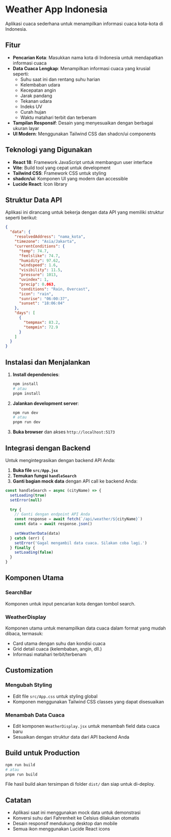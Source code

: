 # Weather App Indonesia

Aplikasi cuaca sederhana untuk menampilkan informasi cuaca kota-kota di Indonesia.

## Fitur

- **Pencarian Kota**: Masukkan nama kota di Indonesia untuk mendapatkan informasi cuaca
- **Data Cuaca Lengkap**: Menampilkan informasi cuaca yang krusial seperti:
  - Suhu saat ini dan rentang suhu harian
  - Kelembaban udara
  - Kecepatan angin
  - Jarak pandang
  - Tekanan udara
  - Indeks UV
  - Curah hujan
  - Waktu matahari terbit dan terbenam
- **Tampilan Responsif**: Desain yang menyesuaikan dengan berbagai ukuran layar
- **UI Modern**: Menggunakan Tailwind CSS dan shadcn/ui components

## Teknologi yang Digunakan

- **React 18**: Framework JavaScript untuk membangun user interface
- **Vite**: Build tool yang cepat untuk development
- **Tailwind CSS**: Framework CSS untuk styling
- **shadcn/ui**: Komponen UI yang modern dan accessible
- **Lucide React**: Icon library

## Struktur Data API

Aplikasi ini dirancang untuk bekerja dengan data API yang memiliki struktur seperti berikut:

```json
{
  "data": {
    "resolvedAddress": "nama_kota",
    "timezone": "Asia/Jakarta",
    "currentConditions": {
      "temp": 74.7,
      "feelslike": 74.7,
      "humidity": 97.62,
      "windspeed": 1.6,
      "visibility": 11.5,
      "pressure": 1013,
      "uvindex": 1,
      "precip": 0.063,
      "conditions": "Rain, Overcast",
      "icon": "rain",
      "sunrise": "06:00:37",
      "sunset": "18:06:04"
    },
    "days": [
      {
        "tempmax": 83.2,
        "tempmin": 72.9
      }
    ]
  }
}
```

## Instalasi dan Menjalankan

1. **Install dependencies**:
   ```bash
   npm install
   # atau
   pnpm install
   ```

2. **Jalankan development server**:
   ```bash
   npm run dev
   # atau
   pnpm run dev
   ```

3. **Buka browser** dan akses `http://localhost:5173`

## Integrasi dengan Backend

Untuk mengintegrasikan dengan backend API Anda:

1. **Buka file `src/App.jsx`**
2. **Temukan fungsi `handleSearch`**
3. **Ganti bagian mock data** dengan API call ke backend Anda:

```javascript
const handleSearch = async (cityName) => {
  setLoading(true)
  setError(null)
  
  try {
    // Ganti dengan endpoint API Anda
    const response = await fetch(`/api/weather/${cityName}`)
    const data = await response.json()
    
    setWeatherData(data)
  } catch (err) {
    setError('Gagal mengambil data cuaca. Silakan coba lagi.')
  } finally {
    setLoading(false)
  }
}
```

## Komponen Utama

### SearchBar
Komponen untuk input pencarian kota dengan tombol search.

### WeatherDisplay
Komponen utama untuk menampilkan data cuaca dalam format yang mudah dibaca, termasuk:
- Card utama dengan suhu dan kondisi cuaca
- Grid detail cuaca (kelembaban, angin, dll.)
- Informasi matahari terbit/terbenam

## Customization

### Mengubah Styling
- Edit file `src/App.css` untuk styling global
- Komponen menggunakan Tailwind CSS classes yang dapat disesuaikan

### Menambah Data Cuaca
- Edit komponen `WeatherDisplay.jsx` untuk menambah field data cuaca baru
- Sesuaikan dengan struktur data dari API backend Anda

## Build untuk Production

```bash
npm run build
# atau
pnpm run build
```

File hasil build akan tersimpan di folder `dist/` dan siap untuk di-deploy.

## Catatan

- Aplikasi saat ini menggunakan mock data untuk demonstrasi
- Konversi suhu dari Fahrenheit ke Celsius dilakukan otomatis
- Desain responsif mendukung desktop dan mobile
- Semua ikon menggunakan Lucide React icons

